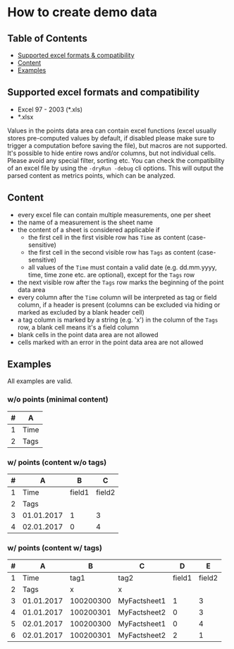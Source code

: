 # How to create demo data

## Table of Contents
 
- [Supported excel formats & compatibility](#supported-excel-formats-and-compatibility)
- [Content](#content)
- [Examples](#examples)

## Supported excel formats and compatibility

* Excel 97 - 2003 (*.xls)
* *.xlsx

Values in the points data area can contain excel functions (excel usually stores pre-computed values by default, if disabled please make sure to trigger a computation before saving the file), but macros are not supported. It's possible to hide entire rows and/or columns, but not individual cells. Please avoid any special filter, sorting etc. You can check the compatibility of an excel file by using the ```-dryRun -debug``` cli options. This will output the parsed content as metrics points, which can be analyzed.

## Content

* every excel file can contain multiple measurements, one per sheet
* the name of a measurement is the sheet name
* the content of a sheet is considered applicable if
	* the first cell in the first visible row has ```Time``` as content (case-sensitive)
	* the first cell in the second visible row has ```Tags``` as content (case-sensitive)
	* all values of the ```Time``` must contain a valid date (e.g. dd.mm.yyyy, time, time zone etc. are optional), except for the ```Tags``` row
* the next visible row after the ```Tags``` row marks the beginning of the point data area
* every column after the ```Time``` column will be interpreted as tag or field column, if a header is present (columns can be excluded via hiding or marked as excluded by a blank header cell)
* a tag column is marked by a string (e.g. 'x') in the column of the ```Tags``` row, a blank cell means it's a field column
* blank cells in the point data area are not allowed
* cells marked with an error in the point data area are not allowed

## Examples

All examples are valid.

### w/o points (minimal content)

\#  |  A
--- | ---
  1 | Time
  2 | Tags

### w/ points (content w/o tags)

\#  |  A  |  B  |  C
--- | --- | --- | ---
  1 | Time | field1 | field2
  2 | Tags
  3 | 01.01.2017 | 1 | 3
  4 | 02.01.2017 | 0 | 4

### w/ points (content w/ tags)

\#  |  A  |  B  |  C  |  D  |  E
--- | --- | --- | --- | --- | ---
  1 | Time | tag1 | tag2 | field1 | field2
  2 | Tags | x | x
  3 | 01.01.2017 | 100200300 | MyFactsheet1 | 1 | 3
  4 | 01.01.2017 | 100200301 | MyFactsheet2 | 0 | 3
  5 | 02.01.2017 | 100200300 | MyFactsheet1 | 0 | 4
  6 | 02.01.2017 | 100200301 | MyFactsheet2 | 2 | 1